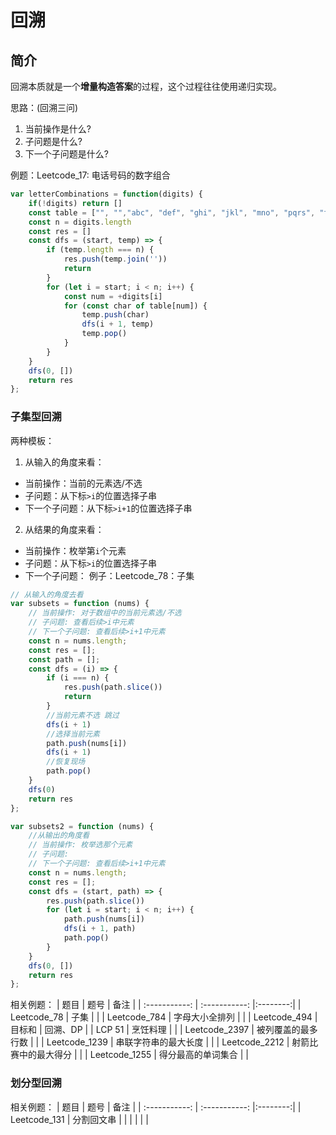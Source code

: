 # 回溯
## 简介
回溯本质就是一个**增量构造答案**的过程，这个过程往往使用递归实现。

思路：(回溯三问)
1. 当前操作是什么?
2. 子问题是什么?
3. 下一个子问题是什么?

例题：Leetcode_17: 电话号码的数字组合
``` javascript
var letterCombinations = function(digits) {
    if(!digits) return []
    const table = ["", "","abc", "def", "ghi", "jkl", "mno", "pqrs", "tuv", "wxyz"]
    const n = digits.length
    const res = []
    const dfs = (start, temp) => {
        if (temp.length === n) {
            res.push(temp.join(''))
            return
        }
        for (let i = start; i < n; i++) {
            const num = +digits[i]
            for (const char of table[num]) {
                temp.push(char)
                dfs(i + 1, temp)
                temp.pop()
            }
        }
    }
    dfs(0, [])
    return res
};
```
### 子集型回溯
两种模板：
1. 从输入的角度来看：
- 当前操作：当前的元素选/不选
- 子问题：从下标`>i`的位置选择子串
- 下一个子问题：从下标`>i+1`的位置选择子串
2. 从结果的角度来看：
- 当前操作：枚举第`i`个元素
- 子问题：从下标`>i`的位置选择子串
- 下一个子问题：
例子：Leetcode_78：子集
```javascript 
// 从输入的角度去看
var subsets = function (nums) {
    // 当前操作: 对于数组中的当前元素选/不选
    // 子问题: 查看后续>i中元素
    // 下一个子问题: 查看后续>i+1中元素
    const n = nums.length;
    const res = [];
    const path = [];
    const dfs = (i) => {
        if (i === n) {
            res.push(path.slice())
            return
        }
        //当前元素不选 跳过
        dfs(i + 1)
        //选择当前元素
        path.push(nums[i])
        dfs(i + 1)
        //恢复现场
        path.pop()
    }
    dfs(0)
    return res
};
```
```javascript 
var subsets2 = function (nums) {
    //从输出的角度看
    // 当前操作: 枚举选那个元素
    // 子问题: 
    // 下一个子问题: 查看后续>i+1中元素
    const n = nums.length;
    const res = [];
    const dfs = (start, path) => {
        res.push(path.slice())
        for (let i = start; i < n; i++) {
            path.push(nums[i])
            dfs(i + 1, path)
            path.pop()
        }
    }
    dfs(0, [])
    return res
};
```
相关例题：
| 题目      | 题号 |      备注       |
| :-----------: | :-----------: |:--------:|
| Leetcode_78   | 子集        |   |
| Leetcode_784   | 字母大小全排列        |   |
| Leetcode_494   | 目标和        | 回溯、DP  |
| LCP 51   | 烹饪料理        |   |
| Leetcode_2397   | 被列覆盖的最多行数        |   |
| Leetcode_1239   | 串联字符串的最大长度        |   |
| Leetcode_2212   | 射箭比赛中的最大得分       |   |
| Leetcode_1255   | 得分最高的单词集合       |   |
### 划分型回溯

相关例题：
| 题目      | 题号 |      备注       |
| :-----------: | :-----------: |:--------:|
| Leetcode_131   | 分割回文串        |   |
| |  |   |